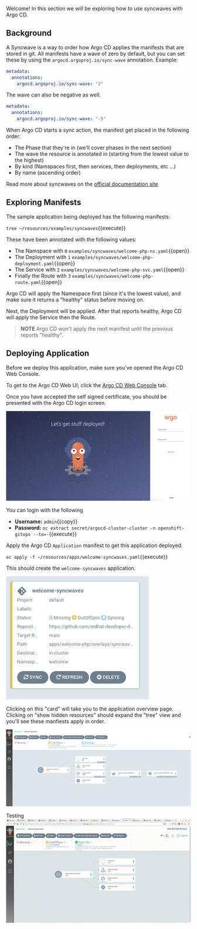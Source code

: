 Welcome! In this section we will be exploring how to use syncwaves with
Argo CD.



## Background

A Syncwave is a way to order how Argo CD applies the manifests that are
stored in git. All manifests have a wave of zero by default, but you can
set these by using the `argocd.argoproj.io/sync-wave` annotation. Example:

```yaml
metadata:
  annotations:
    argocd.argoproj.io/sync-wave: "2"
```

The wave can also be negative as well.

```yaml
metadata:
  annotations:
    argocd.argoproj.io/sync-wave: "-5"
```

When Argo CD starts a sync action, the manifest get placed in the following order:

* The Phase that they're in (we'll cover phases in the next section)
* The wave the resource is annotated in (starting from the lowest value to the highest)
* By kind (Namspaces first, then services, then deployments, etc ...)
* By name (ascending order)

Read more about syncwaves on the [official documentation site](https://argoproj.github.io/argo-cd/user-guide/sync-waves/#how-do-i-configure-waves)

## Exploring Manifests

The sample application being deployed has the following manifests:

`tree ~/resources/examples/syncwaves`{{execute}}

These have been annotated with the following values:

* The Namspace with `0` `examples/syncwaves/welcome-php-ns.yaml`{{open}}
* The Deployment with `1` `examples/syncwaves/welcome-php-deployment.yaml`{{open}}
* The Service with `2` `examples/syncwaves/welcome-php-svc.yaml`{{open}}
* Finally the Route with `3` `examples/syncwaves/welcome-php-route.yaml`{{open}}

Argo CD will apply the Namespace first (since it's the lowest value),
and make sure it returns a "healthy" status before moving on.

Next, the Deployment will be applied. After that reports healthy, Argo
CD will apply the Service then the Route.

> **NOTE** Argo CD won't apply the next manifest until the previous reports "healthy".

## Deploying Application

Before we deploy this application, make sure you've opened the Argo CD
Web Console.

To get to the Argo CD Web UI; click the [Argo CD Web Console](https://argocd-cluster-server-openshift-gitops.[[HOST_SUBDOMAIN]]-80-[[KATACODA_HOST]].environments.katacoda.com) tab.

Once you have accepted the self signed certificate, you should be
presented with the Argo CD login screen.

![ArgoCD Login](../../assets/gitops/argocd-login.png)

You can login with the following
* **Username:** ``admin``{{copy}}
* **Password:** `oc extract secret/argocd-cluster-cluster -n openshift-gitops --to=-`{{execute}}

Apply the Argo CD `Application` manifest to get this application deployed.

`oc apply -f ~/resources/apps/welcome-syncwaves.yaml`{{execute}}

This should create the `welcome-syncwaves` application.

![welcome-syncwaves](../../assets/gitops/welcome-syncwaves.png)

Clicking on this "card" will take you to the application overview
page. Clicking on "show hidden resources" should expand the "tree"
view and you'll see these manfiests apply in order.

![welcome-syncwaves-tree](../../assets/gitops/welcome-syncwaves-tree.png)

Testing
![syncwave](../../assets/gitops/syncwave.gif)